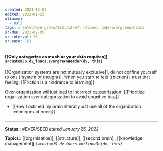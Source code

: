 ```yaml
---
created: 2021-12-07 
edited: 2022-01-25
aliases:
  - null
tags: created/evergreen/2021/12/07, review, node/evergreen/claim
sr-due: 2022-02-05
sr-interval: 13
sr-ease: 161
---
```


#### [[Only categorize as much as your data requires]] `$=customJS.dv_funcs.evergreenHeader(dv, this)`

[[Organization systems are not mutually exclusive]], do not confine yourself to one [[system of thought]]. When you start to feel [[friction]], trust that feeling: [[Friction is a hindrance to learning]]

Over-organization will just lead to incorrect categorization: [[Prioritize organization over categorization to avoid cognitive bias]]

- [[How I outlined my brain (literally just use all of the organization techniques at once)]]

### <hr class="footnote"/>

**Status**:: #EVER/SEED 
*edited January 25, 2022*

**Topics**:: [[organization]], [[structure]], [[second brain]], [[knowledge management]]
*`$=customJS.dv_funcs.outlinedIn(dv, this)`*
